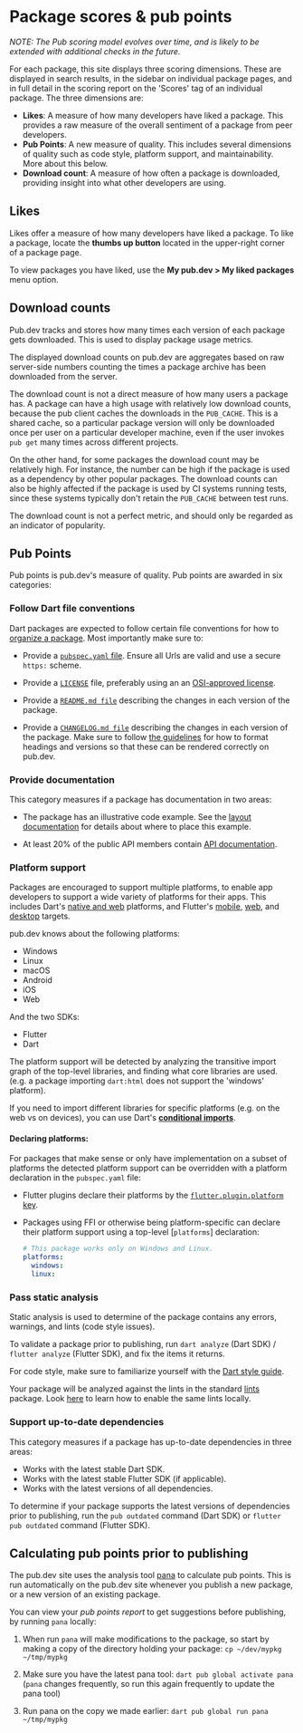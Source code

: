 # Package scores & pub points

*NOTE: The Pub scoring model evolves over time, and is likely to be extended
with additional checks in the future.*

For each package, this site displays three scoring dimensions. These are
displayed in search results, in the sidebar on individual package pages, and in
full detail in the scoring report on the 'Scores' tag of an individual package.
The three dimensions are:

  - **Likes**: A measure of how many developers have liked a package. This
    provides a raw measure of the overall sentiment of a package from peer
    developers.
  - **Pub Points**: A new measure of quality. This includes several dimensions
    of quality such as code style, platform support, and maintainability. More
    about this below.
  - **Download count**: A measure of how often a package is downloaded,
    providing insight into what other developers are using.

## Likes

Likes offer a measure of how many developers have liked a package. To like a
package, locate the **thumbs up button** located in the upper-right corner of a
package page.

To view packages you have liked, use the **My pub.dev > My liked packages** menu
option.

## Download counts

Pub.dev tracks and stores how many times each version of each package gets downloaded. This is used to display package usage metrics.

The displayed download counts on pub.dev are aggregates based on raw server-side numbers counting the times a package archive has been downloaded from the server.

The download count is not a direct measure of how many users a package has. A package can have a high usage with relatively low download counts, because the pub client caches the downloads in the `PUB_CACHE`. This is a shared cache, so a particular package version will only be downloaded once per user on a particular developer machine, even if the user invokes `pub get` many times across different projects.

On the other hand, for some packages the download count may be relatively high. For instance, the number can be high if the package is used as a dependency by other popular packages. The download counts can also be highly affected if the package is used by CI systems running tests, since these systems typically don't retain the `PUB_CACHE` between test runs.

The download count is not a perfect metric, and should only be regarded as an indicator of popularity.

## Pub Points

Pub points is pub.dev's measure of quality. Pub points are awarded in six
categories:

### Follow Dart file conventions

Dart packages are expected to follow certain file conventions for how to
[organize a package](https://dart.dev/guides/libraries/create-library-packages#organizing-a-library-package).
Most importantly make sure to:

  - Provide a [`pubspec.yaml` file](https://dart.dev/tools/pub/pubspec). Ensure
    all Urls are valid and use a secure `https:` scheme.

  - Provide a [`LICENSE`](https://dart.dev/tools/pub/package-layout#license)
    file, preferably using an an [OSI-approved
    license](https://opensource.org/licenses).

  - Provide a [`README.md file`](https://dart.dev/tools/pub/package-layout#readmemd)
    describing the changes in each version of the package. 

  - Provide a [`CHANGELOG.md file`](https://dart.dev/tools/pub/package-layout#changelogmd)
    describing the changes in each version of the package. Make sure to follow
    [the guidelines](https://dart.dev/tools/pub/package-layout#changelogmd) for
    how to format headings and versions so that these can be rendered correctly
    on pub.dev.

### Provide documentation

This category measures if a package has documentation in two areas:

  - The package has an illustrative code example. See the [layout
    documentation](https://dart.dev/tools/pub/package-layout#examples) for
    details about where to place this example.

  - At least 20% of the public API members contain [API
    documentation](https://dart.dev/guides/libraries/create-library-packages#documenting-a-library).

### Platform support

Packages are encouraged to support multiple platforms, to enable app developers
to support a wide variety of platforms for their apps. This includes Dart's
[native and web](https://dart.dev/platforms) platforms, and Flutter's
[mobile](https://flutter.dev/docs), [web](https://flutter.dev/web), and
[desktop](https://flutter.dev/desktop) targets.

pub.dev knows about the following platforms:

* Windows
* Linux
* macOS
* Android
* iOS
* Web

And the two SDKs:

* Flutter
* Dart

The platform support will be detected by analyzing the transitive import graph
of the top-level libraries, and finding what core libraries are used. (e.g. a
package importing `dart:html` does not support the 'windows' platform).

If you need to import different libraries for specific platforms (e.g. on the
web vs on devices), you can use Dart's [**conditional
imports**](https://dart.dev/guides/libraries/create-library-packages#conditionally-importing-and-exporting-library-files).

#### Declaring platforms:

For packages that make sense or only have implementation on a subset of 
platforms the detected platform support can be overridden with a platform 
declaration in the `pubspec.yaml` file:

* Flutter plugins declare their platforms by the  [`flutter.plugin.platform`
   key](https://flutter.dev/docs/development/packages-and-plugins/developing-packages#plugin-platforms).

* Packages using FFI or otherwise being platform-specific can declare their
  platform support using a top-level [`platforms`] declaration:

  ```yaml
  # This package works only on Windows and Linux.
  platforms: 
    windows:
    linux:
  ```
### Pass static analysis

Static analysis is used to determine of the package contains any errors,
warnings, and lints (code style issues).

To validate a package prior to publishing, run `dart analyze` (Dart SDK) /
`flutter analyze` (Flutter SDK), and fix the items it returns.

For code style, make sure to familiarize yourself with the [Dart style
guide](https://dart.dev/guides/language/effective-dart/style).

Your package will be analyzed against the lints in the standard
[lints](https://pub.dev/packages/lints) package. Look
[here](https://pub.dev/packages/lints#how-to-enable-these-lints) to learn how to
enable the same lints locally.

### Support up-to-date dependencies

This category measures if a package has up-to-date dependencies in three areas:

  - Works with the latest stable Dart SDK.
  - Works with the latest stable Flutter SDK (if applicable).
  - Works with the latest versions of all dependencies.

To determine if your package supports the latest versions of dependencies prior
to publishing, run the `pub outdated` command (Dart SDK) or `flutter pub
outdated` command (Flutter SDK).

## Calculating pub points prior to publishing

The pub.dev site uses the analysis tool [pana][pana-url] to calculate pub
points. This is run automatically on the pub.dev site whenever you publish a new
package, or a new version of an existing package.

You can view your *pub points report* to get suggestions before publishing, by
running `pana` locally:

  1. When run `pana` will make modifications to the package, so start by making
     a copy of the directory holding your package: `cp ~/dev/mypkg ~/tmp/mypkg`

  1. Make sure you have the latest pana tool: `dart pub global activate pana` (`pana`
     changes frequently, so run this again frequently to update the pana tool)

  1. Run pana on the copy we made earlier: `dart pub global run pana ~/tmp/mypkg`


[analysis-options]: https://dart.dev/guides/language/analysis-options
[analysis-pedantic]: https://dart.dev/guides/language/analysis-options#default-google-rules-pedantic
[pana-url]: https://pub.dev/packages/pana

